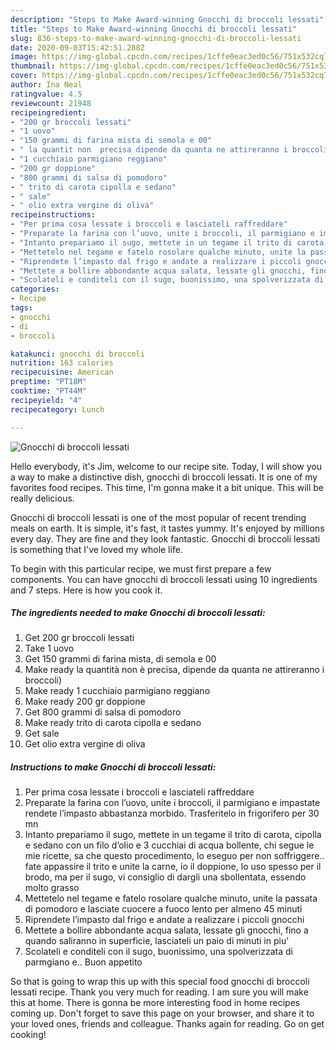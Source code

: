 ```yaml
---
description: "Steps to Make Award-winning Gnocchi di broccoli lessati"
title: "Steps to Make Award-winning Gnocchi di broccoli lessati"
slug: 836-steps-to-make-award-winning-gnocchi-di-broccoli-lessati
date: 2020-09-03T15:42:51.288Z
image: https://img-global.cpcdn.com/recipes/1cffe0eac3ed0c56/751x532cq70/gnocchi-di-broccoli-lessati-recipe-main-photo.jpg
thumbnail: https://img-global.cpcdn.com/recipes/1cffe0eac3ed0c56/751x532cq70/gnocchi-di-broccoli-lessati-recipe-main-photo.jpg
cover: https://img-global.cpcdn.com/recipes/1cffe0eac3ed0c56/751x532cq70/gnocchi-di-broccoli-lessati-recipe-main-photo.jpg
author: Ina Neal
ratingvalue: 4.5
reviewcount: 21948
recipeingredient:
- "200 gr broccoli lessati"
- "1 uovo"
- "150 grammi di farina mista di semola e 00"
- " la quantit non  precisa dipende da quanta ne attireranno i broccoli"
- "1 cucchiaio parmigiano reggiano"
- "200 gr doppione"
- "800 grammi di salsa di pomodoro"
- " trito di carota cipolla e sedano"
- " sale"
- " olio extra vergine di oliva"
recipeinstructions:
- "Per prima cosa lessate i broccoli e lasciateli raffreddare"
- "Preparate la farina con l’uovo, unite i broccoli, il parmigiano e impastate rendete l’impasto abbastanza morbido. Trasferitelo in frigorifero per 30 mn"
- "Intanto prepariamo il sugo, mettete in un tegame il trito di carota, cipolla e sedano con un filo d’olio e 3 cucchiai di acqua bollente, chi segue le mie ricette, sa che questo procedimento, lo eseguo per non soffriggere.. fate appassire il trito e unite la carne, io il doppione, lo uso spesso per il brodo, ma per il sugo, vi consiglio di dargli una sbollentata, essendo molto grasso"
- "Mettetelo nel tegame e fatelo rosolare qualche minuto, unite la passata di pomodoro e lasciate cuocere a fuoco lento per almeno 45 minuti"
- "Riprendete l’impasto dal frigo e andate a realizzare i piccoli gnocchi"
- "Mettete a bollire abbondante acqua salata, lessate gli gnocchi, fino a quando saliranno in superficie, lasciateli un paio di minuti in piu’"
- "Scolateli e conditeli con il sugo, buonissimo, una spolverizzata di parmgiano e.. Buon appetito"
categories:
- Recipe
tags:
- gnocchi
- di
- broccoli

katakunci: gnocchi di broccoli 
nutrition: 163 calories
recipecuisine: American
preptime: "PT18M"
cooktime: "PT44M"
recipeyield: "4"
recipecategory: Lunch

---
```



![Gnocchi di broccoli lessati](https://img-global.cpcdn.com/recipes/1cffe0eac3ed0c56/751x532cq70/gnocchi-di-broccoli-lessati-recipe-main-photo.jpg)

Hello everybody, it's Jim, welcome to our recipe site. Today, I will show you a way to make a distinctive dish, gnocchi di broccoli lessati. It is one of my favorites food recipes. This time, I'm gonna make it a bit unique. This will be really delicious.

Gnocchi di broccoli lessati is one of the most popular of recent trending meals on earth. It is simple, it's fast, it tastes yummy. It's enjoyed by millions every day. They are fine and they look fantastic. Gnocchi di broccoli lessati is something that I've loved my whole life.




To begin with this particular recipe, we must first prepare a few components. You can have gnocchi di broccoli lessati using 10 ingredients and 7 steps. Here is how you cook it.

<!--inarticleads1-->

##### The ingredients needed to make Gnocchi di broccoli lessati:

1. Get 200 gr broccoli lessati
1. Take 1 uovo
1. Get 150 grammi di farina mista, di semola e 00
1. Make ready  la quantità non è precisa, dipende da quanta ne attireranno i broccoli)
1. Make ready 1 cucchiaio parmigiano reggiano
1. Make ready 200 gr doppione
1. Get 800 grammi di salsa di pomodoro
1. Make ready  trito di carota cipolla e sedano
1. Get  sale
1. Get  olio extra vergine di oliva




<!--inarticleads2-->

##### Instructions to make Gnocchi di broccoli lessati:

1. Per prima cosa lessate i broccoli e lasciateli raffreddare
1. Preparate la farina con l’uovo, unite i broccoli, il parmigiano e impastate rendete l’impasto abbastanza morbido. Trasferitelo in frigorifero per 30 mn
1. Intanto prepariamo il sugo, mettete in un tegame il trito di carota, cipolla e sedano con un filo d’olio e 3 cucchiai di acqua bollente, chi segue le mie ricette, sa che questo procedimento, lo eseguo per non soffriggere.. fate appassire il trito e unite la carne, io il doppione, lo uso spesso per il brodo, ma per il sugo, vi consiglio di dargli una sbollentata, essendo molto grasso
1. Mettetelo nel tegame e fatelo rosolare qualche minuto, unite la passata di pomodoro e lasciate cuocere a fuoco lento per almeno 45 minuti
1. Riprendete l’impasto dal frigo e andate a realizzare i piccoli gnocchi
1. Mettete a bollire abbondante acqua salata, lessate gli gnocchi, fino a quando saliranno in superficie, lasciateli un paio di minuti in piu’
1. Scolateli e conditeli con il sugo, buonissimo, una spolverizzata di parmgiano e.. Buon appetito




So that is going to wrap this up with this special food gnocchi di broccoli lessati recipe. Thank you very much for reading. I am sure you will make this at home. There is gonna be more interesting food in home recipes coming up. Don't forget to save this page on your browser, and share it to your loved ones, friends and colleague. Thanks again for reading. Go on get cooking!
